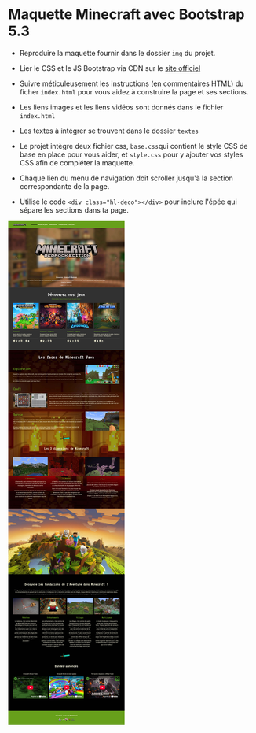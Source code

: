 # Maquette  Minecraft avec Bootstrap 5.3

- Reproduire la maquette fournir dans le dossier `img` du projet.

- Lier le CSS et le JS Bootstrap via CDN sur le [site officiel](https://getbootstrap.com/)

- Suivre méticuleusement les instructions (en commentaires HTML) du ficher `index.html` pour vous aidez à construire la page et ses sections.

- Les liens images et les liens vidéos sont donnés dans le fichier `index.html`

- Les textes à intégrer se trouvent dans le dossier `textes`

- Le projet intègre deux fichier css, `base.css`qui contient le style CSS de base en place pour vous aider, et `style.css` pour y ajouter vos styles CSS afin de compléter la maquette.

- Chaque lien du menu de navigation doit scroller jusqu'à la section correspondante de la page.

- Utilise le code `<div class="hl-deco"></div>` pour inclure l'épée qui sépare les sections dans ta page.


![image](img/maquette-finale-minecraft.jpg)
